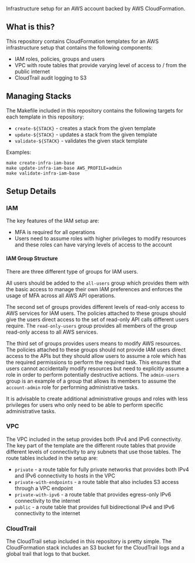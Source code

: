 Infrastructure setup for an AWS account backed by AWS CloudFormation.

## What is this?

This repository contains CloudFormation templates for an AWS infrastructure
setup that contains the following components:

* IAM roles, policies, groups and users
* VPC with route tables that provide varying level of access to / from the
  public internet
* CloudTrail audit logging to S3

## Managing Stacks
The Makefile included in this repository contains the following targets
for each template in this repository:

* `create-${STACK}` - creates a stack from the given template
* `update-${STACK}` - updates a stack from the given template
* `validate-${STACK}` - validates the given stack template

Examples:
```
make create-infra-iam-base
make update-infra-iam-base AWS_PROFILE=admin
make validate-infra-iam-base
```

## Setup Details

### IAM
The key features of the IAM setup are:
* MFA is required for all operations
* Users need to assume roles with higher privileges to modify resources and
  these roles can have varying levels of access to the account

#### IAM Group Structure
There are three different type of groups for IAM users.

All users should be added to the `all-users` group which provides them with
the basic access to manage their own IAM preferences and enforces the usage
of MFA across all AWS API operations.

The second set of groups provides different levels of read-only access to
AWS services for IAM users. The policies attached to these groups should
give the users direct access to the set of read-only API calls different
users require. The `read-only-users` group provides all members of the
group read-only access to all AWS services.

The third set of groups provides users means to modify AWS resources. The
policies attached to these groups should not provide IAM users direct
access to the APIs but they should allow users to assume a role which
has the required permissions to perform the required task. This ensures
that users cannot accidentally modify resources but need to explicitly
assume a role in order to perform potentially destructive actions. The
`admin-users` group is an example of a group that allows its members
to assume the `account-admin` role for performing administrative tasks.

It is advisable to create additional administrative groups and roles with
less privileges for users who only need to be able to perform specific
administrative tasks.

### VPC
The VPC included in the setup provides both IPv4 and IPv6 connectivity. The
key part of the template are the different route tables that provide different
levels of connectivity to any subnets that use those tables. The route tables
included in the setup are:
* `private` - a route table for fully private networks that provides both
  IPv4 and IPv6 connectivity to hosts in the VPC
* `private-with-endpoints` - a route table that also includes S3 access through
  a VPC endpoint
* `private-with-ipv6` - a route table that provides egress-only IPv6 connectivity
  to the internet
* `public` - a route table that provides full bidirectional IPv4 and IPv6
  connectivity to the internet

### CloudTrail
The CloudTrail setup included in this repository is pretty simple. The
CloudFormation stack includes an S3 bucket for the CloudTrail logs and
a global trail that logs to that bucket.
